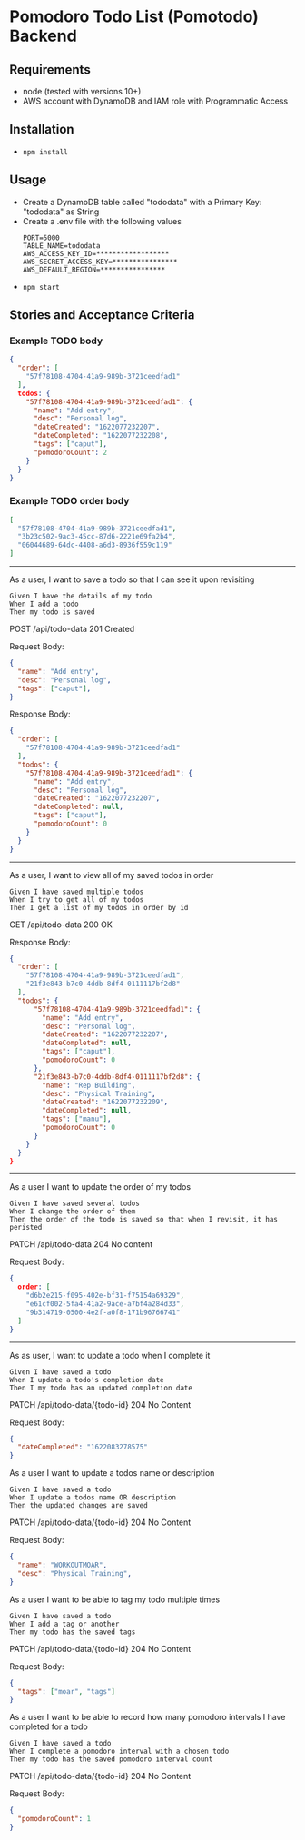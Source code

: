 # Pomodoro Todo List (Pomotodo) Backend

## Requirements
- node (tested with versions 10+)
- AWS account with DynamoDB and IAM role with Programmatic Access

## Installation
- `npm install`

## Usage
- Create a DynamoDB table called "tododata" with a Primary Key: "tododata" as String
- Create a .env file with the following values
  ```
  PORT=5000
  TABLE_NAME=tododata
  AWS_ACCESS_KEY_ID=******************
  AWS_SECRET_ACCESS_KEY=****************
  AWS_DEFAULT_REGION=****************
  ```
- `npm start`

## Stories and Acceptance Criteria
### Example TODO body

```json
{
  "order": [
    "57f78108-4704-41a9-989b-3721ceedfad1"
  ],
  todos: {
    "57f78108-4704-41a9-989b-3721ceedfad1": {
      "name": "Add entry",
      "desc": "Personal log",
      "dateCreated": "1622077232207",
      "dateCompleted": "1622077232208",
      "tags": ["caput"],
      "pomodoroCount": 2
    }
  }
}
```

### Example TODO order body

```json
[
  "57f78108-4704-41a9-989b-3721ceedfad1",
  "3b23c502-9ac3-45cc-87d6-2221e69fa2b4",
  "06044689-64dc-4408-a6d3-8936f559c119"
]
```

---

As a user, I want to save a todo so that I can see it upon revisiting

    Given I have the details of my todo
    When I add a todo
    Then my todo is saved

POST /api/todo-data
201 Created

Request Body:

```json
{
  "name": "Add entry",
  "desc": "Personal log",
  "tags": ["caput"],
}
```

Response Body:

```json
{
  "order": [
    "57f78108-4704-41a9-989b-3721ceedfad1"
  ],
  "todos": {
    "57f78108-4704-41a9-989b-3721ceedfad1": {
      "name": "Add entry",
      "desc": "Personal log",
      "dateCreated": "1622077232207",
      "dateCompleted": null,
      "tags": ["caput"],
      "pomodoroCount": 0
    }
  }
}
```

---

As a user, I want to view all of my saved todos in order

    Given I have saved multiple todos
    When I try to get all of my todos
    Then I get a list of my todos in order by id

GET /api/todo-data
200 OK

Response Body:
```json
{
  "order": [
    "57f78108-4704-41a9-989b-3721ceedfad1",
    "21f3e843-b7c0-4ddb-8df4-0111117bf2d8"
  ],
  "todos": {
      "57f78108-4704-41a9-989b-3721ceedfad1": {
        "name": "Add entry",
        "desc": "Personal log",
        "dateCreated": "1622077232207",
        "dateCompleted": null,
        "tags": ["caput"],
        "pomodoroCount": 0
      },
      "21f3e843-b7c0-4ddb-8df4-0111117bf2d8": {
        "name": "Rep Building",
        "desc": "Physical Training",
        "dateCreated": "1622077232209",
        "dateCompleted": null,
        "tags": ["manu"],
        "pomodoroCount": 0
      }
    }
  }
}
```
---
As a user I want to update the order of my todos

    Given I have saved several todos
    When I change the order of them
    Then the order of the todo is saved so that when I revisit, it has peristed

PATCH /api/todo-data
204 No content

Request Body: 
```json
{
  order: [
    "d6b2e215-f095-402e-bf31-f75154a69329",
    "e61cf002-5fa4-41a2-9ace-a7bf4a284d33",
    "9b314719-0500-4e2f-a0f8-171b96766741"
  ]
}
```
---

As as user, I want to update a todo when I complete it

    Given I have saved a todo
    When I update a todo's completion date
    Then I my todo has an updated completion date

PATCH /api/todo-data/{todo-id}
204 No Content


Request Body:
```json
{
  "dateCompleted": "1622083278575"
}
```
As a user I want to update a todos name or description

    Given I have saved a todo
    When I update a todos name OR description
    Then the updated changes are saved

PATCH /api/todo-data/{todo-id}
204 No Content


Request Body:
```json
{
  "name": "WORKOUTMOAR",
  "desc": "Physical Training",
}
```

As a user I want to be able to tag my todo multiple times

    Given I have saved a todo
    When I add a tag or another
    Then my todo has the saved tags

PATCH /api/todo-data/{todo-id}
204 No Content


Request Body:
```json
{
  "tags": ["moar", "tags"]
}
```


As a user I want to be able to record how many pomodoro intervals I have completed for a todo

    Given I have saved a todo
    When I complete a pomodoro interval with a chosen todo
    Then my todo has the saved pomodoro interval count

PATCH /api/todo-data/{todo-id}
204 No Content


Request Body:
```json
{
  "pomodoroCount": 1
}
```